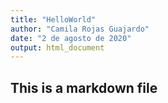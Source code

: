 ```yaml
---
title: "HelloWorld"
author: "Camila Rojas Guajardo"
date: "2 de agosto de 2020"
output: html_document
---
```



## This is a markdown file




